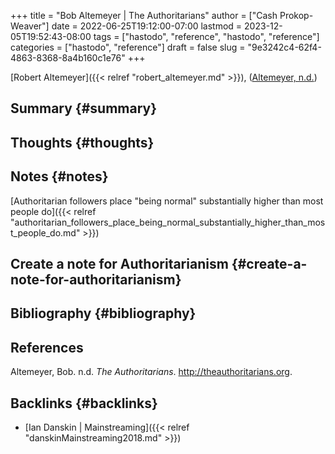 +++
title = "Bob Altemeyer | The Authoritarians"
author = ["Cash Prokop-Weaver"]
date = 2022-06-25T19:12:00-07:00
lastmod = 2023-12-05T19:52:43-08:00
tags = ["hastodo", "reference", "hastodo", "reference"]
categories = ["hastodo", "reference"]
draft = false
slug = "9e3242c4-62f4-4863-8368-8a4b160c1e76"
+++

[Robert Altemeyer]({{< relref "robert_altemeyer.md" >}}), (<a href="#citeproc_bib_item_1">Altemeyer, n.d.</a>)


## Summary {#summary}


## Thoughts {#thoughts}


## Notes {#notes}

[Authoritarian followers place "being normal" substantially higher than most people do]({{< relref "authoritarian_followers_place_being_normal_substantially_higher_than_most_people_do.md" >}})


## Create a note for Authoritarianism {#create-a-note-for-authoritarianism}


## Bibliography {#bibliography}

## References

<style>.csl-entry{text-indent: -1.5em; margin-left: 1.5em;}</style><div class="csl-bib-body">
  <div class="csl-entry"><a id="citeproc_bib_item_1"></a>Altemeyer, Bob. n.d. <i>The Authoritarians</i>. <a href="http://theauthoritarians.org">http://theauthoritarians.org</a>.</div>
</div>


## Backlinks {#backlinks}

-   [Ian Danskin | Mainstreaming]({{< relref "danskinMainstreaming2018.md" >}})
